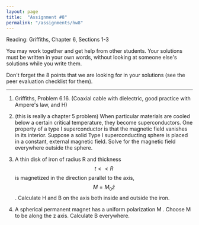 ```yaml
---
layout: page
title:  "Assignment #8"
permalink: "/assignments/hw8"
---
```


Reading: 
Griffiths, Chapter 6, Sections 1-3

You may work together and get help from other students. Your solutions must be written in your own words, without looking at someone else's solutions while
you write them.

Don't forget the 8 points that we are looking for in your solutions (see the peer evaluation checklist for them).


______________________________________________________________________________

1.  Griffiths, Problem 6.16. (Coaxial cable with dielectric, good practice with Ampere's law, and H)

2. (this is really a chapter 5 problem) When particular materials are cooled below a certain critical temperature, they become
superconductors. One property of a type I superconductor is that the magnetic field vanishes
in its interior. Suppose a solid Type I superconducting sphere is placed in a constant,
external magnetic field. Solve for the magnetic field everywhere outside the sphere.

3. A thin disk of iron of radius R and thickness $$t << R$$ is magnetized in the direction parallel to
the axis, $$M = M_0\hat{z}$$ . Calculate H and B on the axis both inside and outside the iron.

4. A spherical permanent magnet has a uniform polarization M . Choose M to be along the
z axis. Calculate B everywhere.
